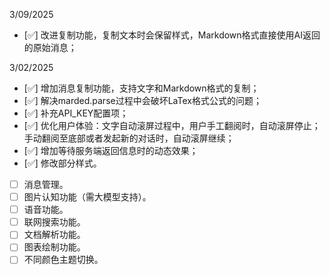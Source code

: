 3/09/2025
- [✅] 改进复制功能，复制文本时会保留样式，Markdown格式直接使用AI返回的原始消息；

3/02/2025
- [✅] 增加消息复制功能，支持文字和Markdown格式的复制；
- [✅] 解决marded.parse过程中会破坏LaTex格式公式的问题；
- [✅] 补充API_KEY配置项；
- [✅] 优化用户体验：文字自动滚屏过程中，用户手工翻阅时，自动滚屏停止；手动翻阅至底部或者发起新的对话时，自动滚屏继续；
- [✅] 增加等待服务端返回信息时的动态效果；
- [✅] 修改部分样式。
- [  ] 消息管理。
- [  ] 图片认知功能（需大模型支持）。
- [  ] 语音功能。
- [  ] 联网搜索功能。
- [  ] 文档解析功能。
- [  ] 图表绘制功能。
- [  ] 不同颜色主题切换。
